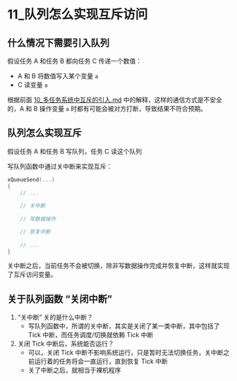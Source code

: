 # 11_队列怎么实现互斥访问



## 什么情况下需要引入队列

假设任务 A 和任务 B 都向任务 C 传递一个数值：

- A 和 B 将数值写入某个变量 `a`
- C 读变量 `a`

根据前面 [10_多任务系统中互斥的引入.md](10_多任务系统中互斥的引入.md) 中的解释，这样的通信方式是不安全的，A 和 B 操作变量 `a` 时都有可能会被对方打断，导致结果不符合预期。



## 队列怎么实现互斥

假设任务 A 和任务 B 写队列，任务 C 读这个队列

写队列函数中通过关中断来实现互斥：

```c
xQueueSend(...)
{
    // ...
    
    // 关中断
 
    // 写数据操作

    // 恢复中断
    
    // ...
}
```

关中断之后，当前任务不会被切换，除非写数据操作完成并恢复中断，这样就实现了互斥访问变量。



## 关于队列函数 “关闭中断”

1. “关中断” 关的是什么中断？
   - 写队列函数中，所谓的关中断，其实是关闭了某一类中断，其中包括了 Tick 中断，而任务调度/切换就依赖 Tick 中断
2. 关闭 Tick 中断后，系统能否运行？
   - 可以，关闭 Tick 中断不影响系统运行，只是暂时无法切换任务，关中断之前运行着的任务将会一直运行，直到恢复 Tick 中断
   - 关了中断之后，就相当于裸机程序